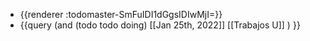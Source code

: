 - {{renderer :todomaster-SmFuIDI1dGgsIDIwMjI=}}
- {{query (and (todo todo doing) [[Jan 25th, 2022]] [[Trabajos U]] ) }}
